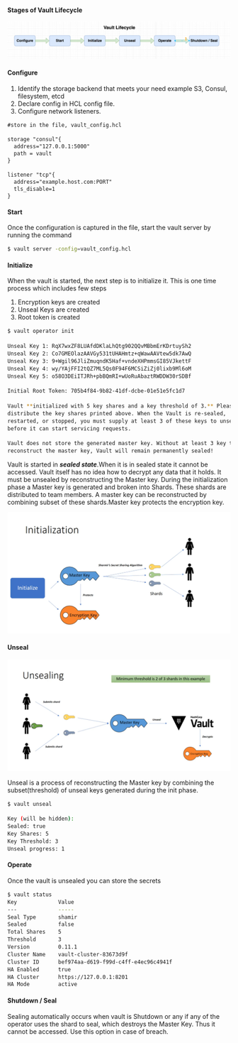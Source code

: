 #### Stages of Vault Lifecycle

   ![Vault_Life](images/Vault_Lifecycle.png)

#### Configure 
1.  Identify the storage backend that meets your need example S3, Consul, filesystem, etcd
2.  Declare config in HCL config file.
3.  Configure network listeners.  

```hcl
#store in the file, vault_config.hcl
  
storage "consul"{
  address="127.0.0.1:5000"
  path = vault
}

listener "tcp"{
  address="example.host.com:PORT"
  tls_disable=1
}
```   

#### Start
Once the configuration is captured in the file, start the vault server by running the command
```bash
$ vault server -config=vault_config.hcl
```

#### Initialize
When the vault is started, the next step is to initialize it. This is one time process which includes few steps
   1. Encryption keys are created
   2. Unseal Keys are created
   3. Root token is created
```bash
$ vault operator init
    
Unseal Key 1: RqX7wxZF8LUAfdDKlaLhQtg902QQvMBbmErKDrtuySh2
Unseal Key 2: Co7GMEOlazAAVGy531tUHAHmtz+qWawAAVtew5dk7AwQ
Unseal Key 3: 9+Wgil96JliZmuqndK5Haf+vndeXHPmmsGI85VJkettF
Unseal Key 4: wy/YAjFFI2tQZ7ML5Qs0F94F6MCSiZiZj0lixb9Ml6oM
Unseal Key 5: o58O3DEiITJRh+pbBQmRI+wUoRuAbaztRWDDW30rSDBf
    
Initial Root Token: 705b4f84-9b82-41df-dcbe-01e51e5fc1d7
    
Vault **initialized with 5 key shares and a key threshold of 3.** Please securely
distribute the key shares printed above. When the Vault is re-sealed,
restarted, or stopped, you must supply at least 3 of these keys to unseal it
before it can start servicing requests.
    
Vault does not store the generated master key. Without at least 3 key to
reconstruct the master key, Vault will remain permanently sealed!
``` 
    
Vault is started in **_sealed state_**.When it is in sealed state it cannot be accessed.
Vault itself has no idea how to decrypt any data that it holds. It must be unsealed by reconstructing the Master key.
During the initialization phase a Master key is generated and broken into Shards.
These shards are distributed to team members.
A master key can be reconstructed by combining subset of these shards.Master key protects the encryption key.
    
   ![init](images/initialize.png)

#### Unseal
   ![unseal](images/unseal.png)

Unseal is a process of reconstructing the Master key by combining the subset(threshold) of unseal keys generated during the init phase.
```bash
$ vault unseal
    
Key (will be hidden):
Sealed: true
Key Shares: 5
Key Threshold: 3 
Unseal progress: 1
```
#### Operate
Once the vault is unsealed you can store the secrets

```bash
$ vault status
Key             Value
---             -----
Seal Type       shamir
Sealed          false
Total Shares    5
Threshold       3
Version         0.11.1
Cluster Name    vault-cluster-83673d9f
Cluster ID      bef974aa-d619-f99d-c4ff-e4ec96c4941f
HA Enabled      true
HA Cluster      https://127.0.0.1:8201
HA Mode         active
```
#### Shutdown / Seal
Sealing automatically occurs when vault is Shutdown or any if any of the operator uses the shard to seal, which destroys the Master Key.
Thus it cannot be accessed. Use this option in case of breach.